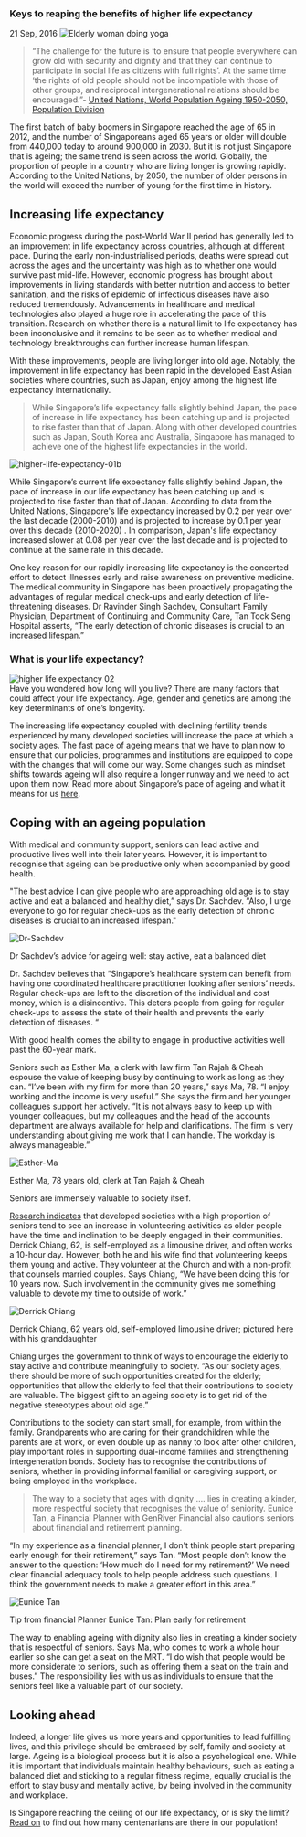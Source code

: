 
### Keys to reaping the benefits of higher life expectancy

21 Sep, 2016
![Elderly woman doing yoga](https://www.population.sg/images/default-source/default-album/elderly-woman-doing-yoga.jpg?sfvrsn=9a7704a0_0)

> “The challenge for the future is ‘to ensure that people everywhere can
> grow old with security and dignity and that they can continue to
> participate in social life as citizens with full rights’. At the same
> time ‘the rights of old people should not be incompatible with those
> of other groups, and reciprocal intergenerational relations should be
> encouraged.”-  [United Nations, World Population Ageing 1950-2050,
> Population
> Division](http://www.un.org/en/development/desa/population/publications/pdf/ageing/WPA2015_Report.pdf)

The first batch of baby boomers in Singapore reached the age of 65 in 2012, and the number of Singaporeans aged 65 years or older will double from 440,000 today to around 900,000 in 2030. But it is not just Singapore that is ageing; the same trend is seen across the world. Globally, the proportion of people in a country who are living longer is growing rapidly. According to the United Nations, by 2050, the number of older persons in the world will exceed the number of young for the first time in history.

## Increasing life expectancy
Economic progress during the post-World War II period has generally led to an improvement in life expectancy across countries, although at different pace. During the early non-industrialised periods, deaths were spread out across the ages and the uncertainty was high as to whether one would survive past mid-life. However, economic progress has brought about improvements in living standards with better nutrition and access to better sanitation, and the risks of epidemic of infectious diseases have also reduced tremendously. Advancements in healthcare and medical technologies also played a huge role in accelerating the pace of this transition. Research on whether there is a natural limit to life expectancy has been inconclusive and it remains to be seen as to whether medical and technology breakthroughs can further increase human lifespan.

With these improvements, people are living longer into old age. Notably, the improvement in life expectancy has been rapid in the developed East Asian societies where countries, such as Japan, enjoy among the highest life expectancy internationally.

> While Singapore’s life expectancy falls slightly behind Japan, the
> pace of increase in life expectancy has been catching up and is
> projected to rise faster than that of Japan.
Along with other developed countries such as Japan, South Korea and Australia, Singapore has managed to achieve one of the highest life expectancies in the world.

![higher-life-expectancy-01b](https://www.population.sg/images/default-source/article-images/higher-life-expectancy-01b.jpg)

While Singapore’s current life expectancy falls slightly behind Japan, the pace of increase in our life expectancy has been catching up and is projected to rise faster than that of Japan. According to data from the United Nations, Singapore's life expectancy increased by 0.2 per year over the last decade (2000-2010) and is projected to increase by 0.1 per year over this decade (2010-2020) . In comparison, Japan's life expectancy increased slower at 0.08 per year over the last decade and is projected to continue at the same rate in this decade.

One key reason for our rapidly increasing life expectancy is the concerted effort to detect illnesses early and raise awareness on preventive medicine. The medical community in Singapore has been proactively propagating the advantages of regular medical check-ups and early detection of life-threatening diseases. Dr Ravinder Singh Sachdev, Consultant Family Physician, Department of Continuing and Community Care, Tan Tock Seng Hospital asserts, “The early detection of chronic diseases is crucial to an increased lifespan.”

### What is your life expectancy?

![higher life expectancy 02](https://www.population.sg/images/default-source/article-images/higher-life-expectancy-02e1dc336cc5534dae84b62c0489218080.jpg)  
Have you wondered how long will you live? There are many factors that could affect your life expectancy. Age, gender and genetics are among the key determinants of one’s longevity.

  

The increasing life expectancy coupled with declining fertility trends experienced by many developed societies will increase the pace at which a society ages. The fast pace of ageing means that we have to plan now to ensure that our policies, programmes and institutions are equipped to cope with the changes that will come our way. Some changes such as mindset shifts towards ageing will also require a longer runway and we need to act upon them now. Read more about Singapore’s pace of ageing and what it means for us  [here](https://www.population.sg/articles/singapore-a-superaged-country).

## Coping with an ageing population

With medical and community support, seniors can lead active and productive lives well into their later years. However, it is important to recognise that ageing can be productive only when accompanied by good health.

"The best advice I can give people who are approaching old age is to stay active and eat a balanced and healthy diet,” says Dr. Sachdev. “Also, I urge everyone to go for regular check-ups as the early detection of chronic diseases is crucial to an increased lifespan."

![Dr-Sachdev](https://www.population.sg/images/default-source/article-images/dr-sachdev.jpg)

Dr Sachdev’s advice for ageing well: stay active, eat a balanced diet

Dr. Sachdev believes that “Singapore’s healthcare system can benefit from having one coordinated healthcare practitioner looking after seniors’ needs. Regular check-ups are left to the discretion of the individual and cost money, which is a disincentive. This deters people from going for regular check-ups to assess the state of their health and prevents the early detection of diseases. “

With good health comes the ability to engage in productive activities well past the 60-year mark.

Seniors such as Esther Ma, a clerk with law firm Tan Rajah & Cheah espouse the value of keeping busy by continuing to work as long as they can. “I’ve been with my firm for more than 20 years,” says Ma, 78. “I enjoy working and the income is very useful.” She says the firm and her younger colleagues support her actively. “It is not always easy to keep up with younger colleagues, but my colleagues and the head of the accounts department are always available for help and clarifications. The firm is very understanding about giving me work that I can handle. The workday is always manageable.”

![Esther-Ma](https://www.population.sg/images/default-source/article-images/esther-ma.jpg)

Esther Ma, 78 years old, clerk at Tan Rajah & Cheah

Seniors are immensely valuable to society itself.

[Research indicates](https://www.serviceleader.org/instructors/studentpaper6)  that developed societies with a high proportion of seniors tend to see an increase in volunteering activities as older people have the time and inclination to be deeply engaged in their communities. Derrick Chiang, 62, is self-employed as a limousine driver, and often works a 10-hour day. However, both he and his wife find that volunteering keeps them young and active. They volunteer at the Church and with a non-profit that counsels married couples. Says Chiang, “We have been doing this for 10 years now. Such involvement in the community gives me something valuable to devote my time to outside of work.”

![Derrick Chiang](https://www.population.sg/images/default-source/article-images/derrick-chiang.jpg)

Derrick Chiang, 62 years old, self-employed limousine driver; pictured here with his granddaughter

Chiang urges the government to think of ways to encourage the elderly to stay active and contribute meaningfully to society. “As our society ages, there should be more of such opportunities created for the elderly; opportunities that allow the elderly to feel that their contributions to society are valuable. The biggest gift to an ageing society is to get rid of the negative stereotypes about old age.”

Contributions to the society can start small, for example, from within the family. Grandparents who are caring for their grandchildren while the parents are at work, or even double up as nanny to look after other children, play important roles in supporting dual-income families and strengthening intergeneration bonds. Society has to recognise the contributions of seniors, whether in providing informal familial or caregiving support, or being employed in the workplace.

> The way to a society that ages with dignity …. lies in creating a
> kinder, more respectful society that recognises the value of
> seniority.
Eunice Tan, a Financial Planner with GenRiver Financial also cautions seniors about financial and retirement planning.

“In my experience as a financial planner, I don't think people start preparing early enough for their retirement,” says Tan. “Most people don’t know the answer to the question: ‘How much do I need for my retirement?’ We need clear financial adequacy tools to help people address such questions. I think the government needs to make a greater effort in this area.”

![Eunice Tan](https://www.population.sg/images/default-source/article-images/eunice-tan.jpg)

Tip from financial Planner Eunice Tan: Plan early for retirement

The way to enabling ageing with dignity also lies in creating a kinder society that is respectful of seniors. Says Ma, who comes to work a whole hour earlier so she can get a seat on the MRT. “I do wish that people would be more considerate to seniors, such as offering them a seat on the train and buses.” The responsibility lies with us as individuals to ensure that the seniors feel like a valuable part of our society.

## Looking ahead

Indeed, a longer life gives us more years and opportunities to lead fulfilling lives, and this privilege should be embraced by self, family and society at large. Ageing is a biological process but it is also a psychological one. While it is important that individuals maintain healthy behaviours, such as eating a balanced diet and sticking to a regular fitness regime, equally crucial is the effort to stay busy and mentally active, by being involved in the community and workplace.

Is Singapore reaching the ceiling of our life expectancy, or is sky the limit?  [Read on](https://www.population.sg/articles/how-many-singaporeans-are-living-to-100-years-old) to find out how many centenarians are there in our population!
